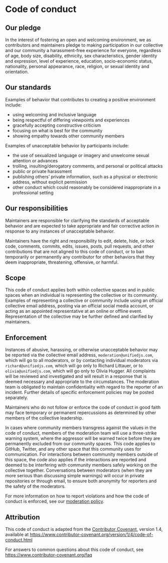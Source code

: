 # Code of conduct

## Our pledge

In the interest of fostering an open and welcoming environment,
we as contributors and maintainers pledge to making participation in our
collective and our community a harassment-free experience for everyone,
regardless of age,
body size,
disability,
ethnicity,
sex characteristics,
gender identity and expression,
level of experience,
education,
socio-economic status,
nationality,
personal appearance,
race,
religion,
or sexual identity and orientation.

## Our standards

Examples of behavior that contributes to creating a positive environment
include:

* using welcoming and inclusive language
* being respectful of differing viewpoints and experiences
* gracefully accepting constructive criticism
* focusing on what is best for the community
* showing empathy towards other community members

Examples of unacceptable behavior by participants include:

* the use of sexualized language or imagery and unwelcome sexual attention or
  advances
* trolling,
  insulting/derogatory comments,
  and personal or political attacks
* public or private harassment
* publishing others’ private information,
  such as a physical or electronic address,
  without explicit permission
* other conduct which could reasonably be considered inappropriate in a
  professional setting

## Our responsibilities

Maintainers are responsible for clarifying the standards of acceptable behavior
and are expected to take appropriate and fair corrective action in response to
any instances of unacceptable behavior.

Maintainers have the right and responsibility to edit,
delete,
hide,
or lock code,
comments,
commits,
edits,
issues,
posts,
pull requests,
and other contributions that are not aligned to this code of conduct,
or to ban temporarily or permanently any contributor for other behaviors that
they deem inappropriate,
threatening,
offensive,
or harmful.

## Scope

This code of conduct applies both within collective spaces and in public spaces
when an individual is representing the collective or its community.
Examples of representing a collective or community include using an official
collective email address,
posting via an official social media account,
or acting as an appointed representative at an online or offline event.
Representation of the collective may be further defined and clarified by
maintainers.

## Enforcement

Instances of abusive,
harassing,
or otherwise unacceptable behavior may be reported via the collective email
address,
`moderation@unifiedjs.com`,
which will go to all moderators,
or by contacting individual moderators via `richard@unifiedjs.com`,
which will go only to Richard Littauer,
or to `olivia@unifiedjs.com`,
which will go only to Olivia Hugger.
All complaints will be reviewed and investigated and will result in a response
that is deemed necessary and appropriate to the circumstances.
The moderation team is obligated to maintain confidentiality with regard to the
reporter of an incident.
Further details of specific enforcement policies may be posted separately.

Maintainers who do not follow or enforce the code of conduct in good faith may
face temporary or permanent repercussions as determined by other members of the
collective leadership.

In cases where community members transgress against the values in the code of
conduct,
members of the moderation team will use a three-strike warning system,
where the aggressor will be warned twice before they are permanently excluded
from our community spaces.
This code applies to GitHub,
Twitter,
and any other space that this community uses for communication.
For interactions between community members outside of this space,
the code also applies if the interactions are reported and deemed to be
interfering with community members safely working on the collective together.
Conversations between moderators (when they are more serious than discussing
simple warnings) will occur in private repositories or through email,
to ensure both anonymity for reporters and the safety of the moderators.

For more information on how to report violations and how the code of conduct is
enforced,
see our [moderation policy][moderation].

## Attribution

This code of conduct is adapted from the [Contributor Covenant][homepage],
version 1.4,
available at <https://www.contributor-covenant.org/version/1/4/code-of-conduct.html>

For answers to common questions about this code of conduct,
see <https://www.contributor-covenant.org/faq>

[homepage]: https://www.contributor-covenant.org

[moderation]: https://github.com/unifiedjs/collective/blob/HEAD/moderation.md
